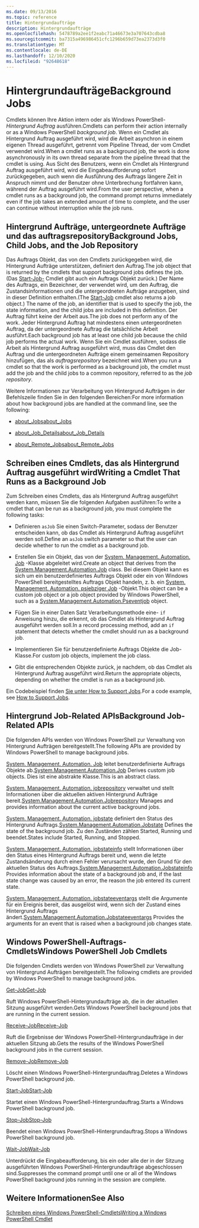 ```yaml
---
ms.date: 09/13/2016
ms.topic: reference
title: Hintergrundaufträge
description: Hintergrundaufträge
ms.openlocfilehash: 5478789a2ee1f2eabc71a46673e3a707643cdba8
ms.sourcegitcommit: ba7315a496986451cfc1296b659d73ea2373d3f0
ms.translationtype: MT
ms.contentlocale: de-DE
ms.lasthandoff: 12/10/2020
ms.locfileid: "92648618"
---
```

# <a name="background-jobs"></a><span data-ttu-id="b44e0-103">Hintergrundaufträge</span><span class="sxs-lookup"><span data-stu-id="b44e0-103">Background Jobs</span></span>

<span data-ttu-id="b44e0-104">Cmdlets können Ihre Aktion intern oder als Windows PowerShell-*Hintergrund Auftrag* ausführen.</span><span class="sxs-lookup"><span data-stu-id="b44e0-104">Cmdlets can perform their action internally or as a Windows PowerShell *background job*.</span></span> <span data-ttu-id="b44e0-105">Wenn ein Cmdlet als Hintergrund Auftrag ausgeführt wird, wird die Arbeit asynchron in einem eigenen Thread ausgeführt, getrennt vom Pipeline Thread, der vom Cmdlet verwendet wird.</span><span class="sxs-lookup"><span data-stu-id="b44e0-105">When a cmdlet runs as a background job, the work is done asynchronously in its own thread separate from the pipeline thread that the cmdlet is using.</span></span> <span data-ttu-id="b44e0-106">Aus Sicht des Benutzers, wenn ein Cmdlet als Hintergrund Auftrag ausgeführt wird, wird die Eingabeaufforderung sofort zurückgegeben, auch wenn die Ausführung des Auftrags längere Zeit in Anspruch nimmt und der Benutzer ohne Unterbrechung fortfahren kann, während der Auftrag ausgeführt wird.</span><span class="sxs-lookup"><span data-stu-id="b44e0-106">From the user perspective, when a cmdlet runs as a background job, the command prompt returns immediately even if the job takes an extended amount of time to complete, and the user can continue without interruption while the job runs.</span></span>

## <a name="background-jobs-child-jobs-and-the-job-repository"></a><span data-ttu-id="b44e0-107">Hintergrund Aufträge, untergeordnete Aufträge und das auftragsrepository</span><span class="sxs-lookup"><span data-stu-id="b44e0-107">Background Jobs, Child Jobs, and the Job Repository</span></span>

<span data-ttu-id="b44e0-108">Das Auftrags Objekt, das von den Cmdlets zurückgegeben wird, die Hintergrund Aufträge unterstützen, definiert den Auftrag.</span><span class="sxs-lookup"><span data-stu-id="b44e0-108">The job object that is returned by the cmdlets that support background jobs defines the job.</span></span> <span data-ttu-id="b44e0-109">(Das [Start-Job-](/powershell/module/Microsoft.PowerShell.Core/Start-Job) Cmdlet gibt auch ein Auftrags Objekt zurück.) Der Name des Auftrags, ein Bezeichner, der verwendet wird, um den Auftrag, die Zustandsinformationen und die untergeordneten Aufträge anzugeben, sind in dieser Definition enthalten.</span><span class="sxs-lookup"><span data-stu-id="b44e0-109">(The [Start-Job](/powershell/module/Microsoft.PowerShell.Core/Start-Job) cmdlet also returns a job object.) The name of the job, an identifier that is used to specify the job, the state information, and the child jobs are included in this definition.</span></span> <span data-ttu-id="b44e0-110">Der Auftrag führt keine der Arbeit aus.</span><span class="sxs-lookup"><span data-stu-id="b44e0-110">The job does not perform any of the work.</span></span> <span data-ttu-id="b44e0-111">Jeder Hintergrund Auftrag hat mindestens einen untergeordneten Auftrag, da der untergeordnete Auftrag die tatsächliche Arbeit ausführt.</span><span class="sxs-lookup"><span data-stu-id="b44e0-111">Each background job has at least one child job because the child job performs the actual work.</span></span> <span data-ttu-id="b44e0-112">Wenn Sie ein Cmdlet ausführen, sodass die Arbeit als Hintergrund Auftrag ausgeführt wird, muss das Cmdlet den Auftrag und die untergeordneten Aufträge einem gemeinsamen Repository hinzufügen, das als *auftragsrepository* bezeichnet wird.</span><span class="sxs-lookup"><span data-stu-id="b44e0-112">When you run a cmdlet so that the work is performed as a background job, the cmdlet must add the job and the child jobs to a common repository, referred to as the *job repository*.</span></span>

<span data-ttu-id="b44e0-113">Weitere Informationen zur Verarbeitung von Hintergrund Aufträgen in der Befehlszeile finden Sie in den folgenden Bereichen:</span><span class="sxs-lookup"><span data-stu-id="b44e0-113">For more information about how background jobs are handled at the command line, see the following:</span></span>

- [<span data-ttu-id="b44e0-114">about_Jobs</span><span class="sxs-lookup"><span data-stu-id="b44e0-114">about_Jobs</span></span>](/powershell/module/microsoft.powershell.core/about/about_jobs)

- [<span data-ttu-id="b44e0-115">about_Job_Details</span><span class="sxs-lookup"><span data-stu-id="b44e0-115">about_Job_Details</span></span>](/powershell/module/microsoft.powershell.core/about/about_job_details)

- [<span data-ttu-id="b44e0-116">about_Remote_Jobs</span><span class="sxs-lookup"><span data-stu-id="b44e0-116">about_Remote_Jobs</span></span>](/powershell/module/microsoft.powershell.core/about/about_remote_jobs)

## <a name="writing-a-cmdlet-that-runs-as-a-background-job"></a><span data-ttu-id="b44e0-117">Schreiben eines Cmdlets, das als Hintergrund Auftrag ausgeführt wird</span><span class="sxs-lookup"><span data-stu-id="b44e0-117">Writing a Cmdlet That Runs as a Background Job</span></span>

<span data-ttu-id="b44e0-118">Zum Schreiben eines Cmdlets, das als Hintergrund Auftrag ausgeführt werden kann, müssen Sie die folgenden Aufgaben ausführen:</span><span class="sxs-lookup"><span data-stu-id="b44e0-118">To write a cmdlet that can be run as a background job, you must complete the following tasks:</span></span>

- <span data-ttu-id="b44e0-119">Definieren `asJob` Sie einen Switch-Parameter, sodass der Benutzer entscheiden kann, ob das Cmdlet als Hintergrund Auftrag ausgeführt werden soll.</span><span class="sxs-lookup"><span data-stu-id="b44e0-119">Define an `asJob` switch parameter so that the user can decide whether to run the cmdlet as a background job.</span></span>

- <span data-ttu-id="b44e0-120">Erstellen Sie ein Objekt, das von der [System. Management. Automation. Job](/dotnet/api/System.Management.Automation.Job) -Klasse abgeleitet wird.</span><span class="sxs-lookup"><span data-stu-id="b44e0-120">Create an object that derives from the [System.Management.Automation.Job](/dotnet/api/System.Management.Automation.Job) class.</span></span> <span data-ttu-id="b44e0-121">Bei diesem Objekt kann es sich um ein benutzerdefiniertes Auftrags Objekt oder ein von Windows PowerShell bereitgestelltes Auftrags Objekt handeln, z. b. ein [System. Management. Automation. psiebziger Job](/dotnet/api/System.Management.Automation.PSEventJob) -Objekt.</span><span class="sxs-lookup"><span data-stu-id="b44e0-121">This object can be a custom job object or a job object provided by Windows PowerShell, such as a [System.Management.Automation.Pseventjob](/dotnet/api/System.Management.Automation.PSEventJob) object.</span></span>

- <span data-ttu-id="b44e0-122">Fügen Sie in einer Daten Satz Verarbeitungsmethode eine- `if` Anweisung hinzu, die erkennt, ob das Cmdlet als Hintergrund Auftrag ausgeführt werden soll.</span><span class="sxs-lookup"><span data-stu-id="b44e0-122">In a record processing method, add an `if` statement that detects whether the cmdlet should run as a background job.</span></span>

- <span data-ttu-id="b44e0-123">Implementieren Sie für benutzerdefinierte Auftrags Objekte die Job-Klasse.</span><span class="sxs-lookup"><span data-stu-id="b44e0-123">For custom job objects, implement the job class.</span></span>

- <span data-ttu-id="b44e0-124">Gibt die entsprechenden Objekte zurück, je nachdem, ob das Cmdlet als Hintergrund Auftrag ausgeführt wird.</span><span class="sxs-lookup"><span data-stu-id="b44e0-124">Return the appropriate objects, depending on whether the cmdlet is run as a background job.</span></span>

<span data-ttu-id="b44e0-125">Ein Codebeispiel finden [Sie unter How to Support Jobs](./how-to-support-jobs.md).</span><span class="sxs-lookup"><span data-stu-id="b44e0-125">For a code example, see [How to Support Jobs](./how-to-support-jobs.md).</span></span>

## <a name="background-job-related-apis"></a><span data-ttu-id="b44e0-126">Hintergrund Job-Related APIs</span><span class="sxs-lookup"><span data-stu-id="b44e0-126">Background Job-Related APIs</span></span>

<span data-ttu-id="b44e0-127">Die folgenden APIs werden von Windows PowerShell zur Verwaltung von Hintergrund Aufträgen bereitgestellt.</span><span class="sxs-lookup"><span data-stu-id="b44e0-127">The following APIs are provided by Windows PowerShell to manage background jobs.</span></span>

<span data-ttu-id="b44e0-128">[System. Management. Automation. Job](/dotnet/api/System.Management.Automation.Job) leitet benutzerdefinierte Auftrags Objekte ab.</span><span class="sxs-lookup"><span data-stu-id="b44e0-128">[System.Management.Automation.Job](/dotnet/api/System.Management.Automation.Job) Derives custom job objects.</span></span> <span data-ttu-id="b44e0-129">Dies ist eine abstrakte Klasse.</span><span class="sxs-lookup"><span data-stu-id="b44e0-129">This is an abstract class.</span></span>

<span data-ttu-id="b44e0-130">[System. Management. Automation. jobrepository](/dotnet/api/System.Management.Automation.JobRepository) verwaltet und stellt Informationen über die aktuellen aktiven Hintergrund Aufträge bereit.</span><span class="sxs-lookup"><span data-stu-id="b44e0-130">[System.Management.Automation.Jobrepository](/dotnet/api/System.Management.Automation.JobRepository) Manages and provides information about the current active background jobs.</span></span>

<span data-ttu-id="b44e0-131">[System. Management. Automation. jobstate](/dotnet/api/System.Management.Automation.JobState) definiert den Status des Hintergrund Auftrags.</span><span class="sxs-lookup"><span data-stu-id="b44e0-131">[System.Management.Automation.Jobstate](/dotnet/api/System.Management.Automation.JobState) Defines the state of the background job.</span></span> <span data-ttu-id="b44e0-132">Zu den Zuständen zählen Started, Running und beendet.</span><span class="sxs-lookup"><span data-stu-id="b44e0-132">States include Started, Running, and Stopped.</span></span>

<span data-ttu-id="b44e0-133">[System. Management. Automation. jobstateinfo](/dotnet/api/System.Management.Automation.JobStateInfo) stellt Informationen über den Status eines Hintergrund Auftrags bereit und, wenn die letzte Zustandsänderung durch einen Fehler verursacht wurde, den Grund für den aktuellen Status des Auftrags.</span><span class="sxs-lookup"><span data-stu-id="b44e0-133">[System.Management.Automation.Jobstateinfo](/dotnet/api/System.Management.Automation.JobStateInfo) Provides information about the state of a background job and, if the last state change was caused by an error, the reason the job entered its current state.</span></span>

<span data-ttu-id="b44e0-134">[System. Management. Automation. jobstateeventargs](/dotnet/api/System.Management.Automation.JobStateEventArgs) stellt die Argumente für ein Ereignis bereit, das ausgelöst wird, wenn sich der Zustand eines Hintergrund Auftrags ändert.</span><span class="sxs-lookup"><span data-stu-id="b44e0-134">[System.Management.Automation.Jobstateeventargs](/dotnet/api/System.Management.Automation.JobStateEventArgs) Provides the arguments for an event that is raised when a background job changes state.</span></span>

## <a name="windows-powershell-job-cmdlets"></a><span data-ttu-id="b44e0-135">Windows PowerShell-Auftrags-Cmdlets</span><span class="sxs-lookup"><span data-stu-id="b44e0-135">Windows PowerShell Job Cmdlets</span></span>

<span data-ttu-id="b44e0-136">Die folgenden Cmdlets werden von Windows PowerShell zur Verwaltung von Hintergrund Aufträgen bereitgestellt.</span><span class="sxs-lookup"><span data-stu-id="b44e0-136">The following cmdlets are provided by Windows PowerShell to manage background jobs.</span></span>

[<span data-ttu-id="b44e0-137">Get-Job</span><span class="sxs-lookup"><span data-stu-id="b44e0-137">Get-Job</span></span>](/powershell/module/Microsoft.PowerShell.Core/Get-Job)

<span data-ttu-id="b44e0-138">Ruft Windows PowerShell-Hintergrundaufträge ab, die in der aktuellen Sitzung ausgeführt werden.</span><span class="sxs-lookup"><span data-stu-id="b44e0-138">Gets Windows PowerShell background jobs that are running in the current session.</span></span>

[<span data-ttu-id="b44e0-139">Receive-Job</span><span class="sxs-lookup"><span data-stu-id="b44e0-139">Receive-Job</span></span>](/powershell/module/Microsoft.PowerShell.Core/Receive-Job)

<span data-ttu-id="b44e0-140">Ruft die Ergebnisse der Windows PowerShell-Hintergrundaufträge in der aktuellen Sitzung ab.</span><span class="sxs-lookup"><span data-stu-id="b44e0-140">Gets the results of the Windows PowerShell background jobs in the current session.</span></span>

[<span data-ttu-id="b44e0-141">Remove-Job</span><span class="sxs-lookup"><span data-stu-id="b44e0-141">Remove-Job</span></span>](/powershell/module/Microsoft.PowerShell.Core/Remove-Job)

<span data-ttu-id="b44e0-142">Löscht einen Windows PowerShell-Hintergrundauftrag.</span><span class="sxs-lookup"><span data-stu-id="b44e0-142">Deletes a Windows PowerShell background job.</span></span>

[<span data-ttu-id="b44e0-143">Start-Job</span><span class="sxs-lookup"><span data-stu-id="b44e0-143">Start-Job</span></span>](/powershell/module/Microsoft.PowerShell.Core/Start-Job)

<span data-ttu-id="b44e0-144">Startet einen Windows PowerShell-Hintergrundauftrag.</span><span class="sxs-lookup"><span data-stu-id="b44e0-144">Starts a Windows PowerShell background job.</span></span>

[<span data-ttu-id="b44e0-145">Stop-Job</span><span class="sxs-lookup"><span data-stu-id="b44e0-145">Stop-Job</span></span>](/powershell/module/Microsoft.PowerShell.Core/Stop-Job)

<span data-ttu-id="b44e0-146">Beendet einen Windows PowerShell-Hintergrundauftrag.</span><span class="sxs-lookup"><span data-stu-id="b44e0-146">Stops a Windows PowerShell background job.</span></span>

[<span data-ttu-id="b44e0-147">Wait-Job</span><span class="sxs-lookup"><span data-stu-id="b44e0-147">Wait-Job</span></span>](/powershell/module/Microsoft.PowerShell.Core/Wait-Job)

<span data-ttu-id="b44e0-148">Unterdrückt die Eingabeaufforderung, bis ein oder alle der in der Sitzung ausgeführten Windows PowerShell-Hintergrundaufträge abgeschlossen sind.</span><span class="sxs-lookup"><span data-stu-id="b44e0-148">Suppresses the command prompt until one or all of the Windows PowerShell background jobs running in the session are complete.</span></span>

## <a name="see-also"></a><span data-ttu-id="b44e0-149">Weitere Informationen</span><span class="sxs-lookup"><span data-stu-id="b44e0-149">See Also</span></span>

[<span data-ttu-id="b44e0-150">Schreiben eines Windows PowerShell-Cmdlets</span><span class="sxs-lookup"><span data-stu-id="b44e0-150">Writing a Windows PowerShell Cmdlet</span></span>](./writing-a-windows-powershell-cmdlet.md)
